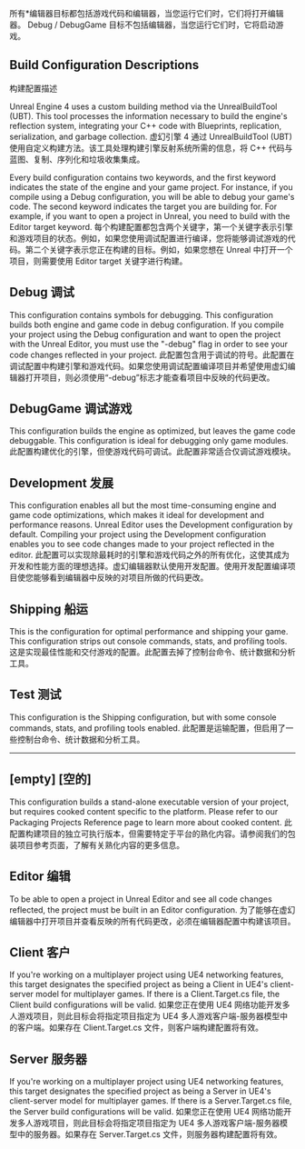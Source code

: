 所有*编辑器目标都包括游戏代码和编辑器，当您运行它们时，它们将打开编辑器。 Debug / DebugGame 目标不包括编辑器，当您运行它们时，它将启动游戏。

## Build Configuration Descriptions
构建配置描述

Unreal Engine 4 uses a custom building method via the UnrealBuildTool (UBT). This tool processes the information necessary to build the engine's reflection system, integrating your C++ code with Blueprints, replication, serialization, and garbage collection.
虚幻引擎 4 通过 UnrealBuildTool (UBT) 使用自定义构建方法。该工具处理构建引擎反射系统所需的信息，将 C++ 代码与蓝图、复制、序列化和垃圾收集集成。

Every build configuration contains two keywords, and the first keyword indicates the state of the engine and your game project. For instance, if you compile using a Debug configuration, you will be able to debug your game's code. The second keyword indicates the target you are building for. For example, if you want to open a project in Unreal, you need to build with the Editor target keyword.
每个构建配置都包含两个关键字，第一个关键字表示引擎和游戏项目的状态。例如，如果您使用调试配置进行编译，您将能够调试游戏的代码。第二个关键字表示您正在构建的目标。例如，如果您想在 Unreal 中打开一个项目，则需要使用 Editor target 关键字进行构建。

## Debug 调试

This configuration contains symbols for debugging. This configuration builds both engine and game code in debug configuration. If you compile your project using the Debug configuration and want to open the project with the Unreal Editor, you must use the "-debug" flag in order to see your code changes reflected in your project.
此配置包含用于调试的符号。此配置在调试配置中构建引擎和游戏代码。如果您使用调试配置编译项目并希望使用虚幻编辑器打开项目，则必须使用“-debug”标志才能查看项目中反映的代码更改。

## DebugGame 调试游戏

This configuration builds the engine as optimized, but leaves the game code debuggable. This configuration is ideal for debugging only game modules.
此配置构建优化的引擎，但使游戏代码可调试。此配置非常适合仅调试游戏模块。

## Development 发展

This configuration enables all but the most time-consuming engine and game code optimizations, which makes it ideal for development and performance reasons. Unreal Editor uses the Development configuration by default. Compiling your project using the Development configuration enables you to see code changes made to your project reflected in the editor.
此配置可以实现除最耗时的引擎和游戏代码之外的所有优化，这使其成为开发和性能方面的理想选择。虚幻编辑器默认使用开发配置。使用开发配置编译项目使您能够看到编辑器中反映的对项目所做的代码更改。

## Shipping 船运

This is the configuration for optimal performance and shipping your game. This configuration strips out console commands, stats, and profiling tools.
这是实现最佳性能和交付游戏的配置。此配置去掉了控制台命令、统计数据和分析工具。

## Test 测试

This configuration is the Shipping configuration, but with some console commands, stats, and profiling tools enabled.
此配置是运输配置，但启用了一些控制台命令、统计数据和分析工具。

----------------------------------------------

## [empty] [空的]

This configuration builds a stand-alone executable version of your project, but requires cooked content specific to the platform. Please refer to our Packaging Projects Reference page to learn more about cooked content.
此配置构建项目的独立可执行版本，但需要特定于平台的熟化内容。请参阅我们的包装项目参考页面，了解有关熟化内容的更多信息。

## Editor 编辑

To be able to open a project in Unreal Editor and see all code changes reflected, the project must be built in an Editor configuration.
为了能够在虚幻编辑器中打开项目并查看反映的所有代码更改，必须在编辑器配置中构建该项目。

## Client 客户

If you're working on a multiplayer project using UE4 networking features, this target designates the specified project as being a Client in UE4's client-server model for multiplayer games. If there is a <Game>Client.Target.cs file, the Client build configurations will be valid.
如果您正在使用 UE4 网络功能开发多人游戏项目，则此目标会将指定项目指定为 UE4 多人游戏客户端-服务器模型中的客户端。如果存在 <Game>Client.Target.cs 文件，则客户端构建配置将有效。

## Server 服务器

If you're working on a multiplayer project using UE4 networking features, this target designates the specified project as being a Server in UE4's client-server model for multiplayer games. If there is a <Game>Server.Target.cs file, the Server build configurations will be valid.
如果您正在使用 UE4 网络功能开发多人游戏项目，则此目标会将指定项目指定为 UE4 多人游戏客户端-服务器模型中的服务器。如果存在 <Game>Server.Target.cs 文件，则服务器构建配置将有效。
